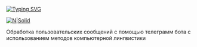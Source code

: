 [![Typing SVG](https://readme-typing-svg.herokuapp.com?color=%2336BCF7&lines=Project+NLP)](https://git.io/typing-svg)

[![N|Solid](https://camo.githubusercontent.com/d25ac0fefa816ae9b3cb4cd790b71279eaddab757d7f9f1afa5e311ac5217e88/68747470733a2f2f68756767696e67666163652e636f2f64617461736574732f68756767696e67666163652f646f63756d656e746174696f6e2d696d616765732f7261772f6d61696e2f68756767696e67666163655f6875622e737667)](https://huggingface.co/)

Обработка пользовательских сообщений с помощью телеграмм бота с использованием методов компьютерной лингвистики

